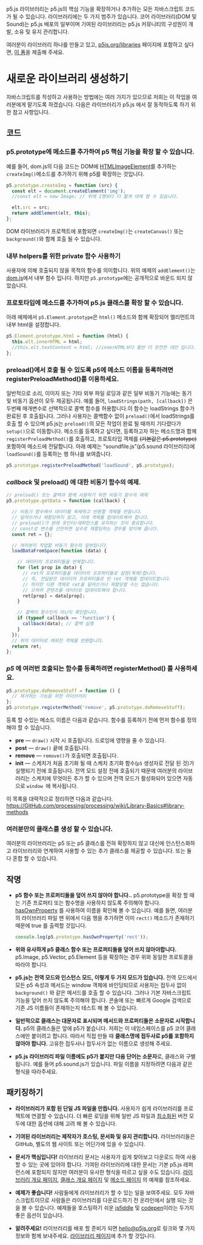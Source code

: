 
p5.js 라이브러리는 p5.js의 핵심 기능을 확장하거나 추가하는 모든 자바스크립트 코드가 될 수 있습니다. 라이브러리에는 두 가지 범주가 있습니다. 코어 라이브러리(DOM 및 Sound)는 p5.js 배포의 일부이며 기여된 라이브러리는 p5.js 커뮤니티의 구성원이 개발, 소유 및 유지 관리합니다.

여러분이 라이브러리 하나를 만들고 있고, [p5js.org/libraries](https://p5js.org/libraries) 페이지에 포함하고 싶다면, [이 폼](https://docs.google.com/forms/d/e/1FAIpQLSdWWb95cfvosaIFI7msA7XC5zOEVsNruaA5klN1jH95ESJVcw/viewform)을 제출해 주세요.

# 새로운 라이브러리 생성하기

자바스크립트를 작성하고 사용하는 방법에는 여러 가지가 있으므로 저희는 이 작업을 여러분에게 맡기도록 하겠습니다. 다음은 라이브러리가 p5.js 에서 잘 동작하도록 하기 위한 참고 사항입니다.

## 코드

### p5.prototype에 메소드를 추가하여 p5 핵심 기능을 확장 할 수 있습니다.
예를 들어, dom.js의 다음 코드는 DOM에 [HTMLImageElement](https://developer.Mozilla.org/en-US/docs/Web/API/HTMLImageElement)를 추가하는 `createImg()`메소드를 추가하기 위해 p5를 확장하는 것입니다.

  ```js
  p5.prototype.createImg = function (src) {
    const elt = document.createElement('img');
    //const elt = new Image; // 위에 1행보다 더 짧게 대체 할 수 있습니다.

    elt.src = src;
    return addElement(elt, this);
  };
  ```
  DOM 라이브러리가 프로젝트에 포함되면 `createImg()`는 `createCanvas()` 또는 `background()`와 함께 호출 될 수 있습니다.

### 내부 helpers를 위한 private 함수 사용하기
사용자에 의해 호출되지 않을 목적의 함수를 의미합니다. 위의 예제의 `addElement()`는 [dom.js](https://GitHub.com/processing/p5.js/blob/main/src/dom/dom.js)에서 내부 함수 입니다. 하지만 `p5.prototype`에는 공개적으로 바운드 되지 않았습니다.

### 프로토타입에 메소드를 추가하여 p5.js 클래스를 확장 할 수 있습니다.
아래 예제에서 `p5.Element.prototype`은 `html()` 메소드와 함께 확장되어 엘리먼트의 내부 html을 설정합니다.

  ```js
  p5.Element.prototype.html = function (html) {
    this.elt.innerHTML = html;
    //this.elt.textContent = html; //innerHTML보다 훨씬 더 안전한 대안 입니다.
  };
  ```

### preload()에서 호출 될 수 있도록 p5에 메소드 이름을 등록하려면 registerPreloadMethod()를 이용하세요.

일반적으로 소리, 이미지 또는 기타 외부 파일 로딩과 같은 일부 비동기 기능에는 동기 및 비동기 옵션이 모두 제공됩니다. 예를 들어, `loadStrings(path, [callback])` 은 두번째 매개변수로 선택적으로 콜백 함수를 허용합니다.이 함수는 loadStrings 함수가 완료된 후 호출됩니다. 그러나 사용자는 콜백함수 없이 `preload()`에서 loadStrings를 호출 할 수 있으며 p5.js는 `preload()`의 모든 작업이 완료 될 때까지 기다렸다가 `setup()`으로 이동합니다. 메소드를 등록하고 싶다면, 등록하고자 하는 메소드명과 함께 `registerPreloadMethod()`를 호출하고, 프로토타입 객체를 ~~(기본값은 p5.prototype)~~ 포함하여 메소드에 전달합니다.
아래 예제는 "soundfile.js"(p5.sound 라이브러리)에 `loadSound()`를 등록하는 행 하나를 보여줍니다.

  ```js
  p5.prototype.registerPreloadMethod('loadSound', p5.prototype);
  ```

### _callback_ 및 **preload()** 에 대한 비동기 함수의 예제.
```js
// preload() 또는 콜백과 함께 사용하기 위한 비동기 함수의 예제
p5.prototype.getData = function (callback) {

  // 비동기 함수에서 데이터를 복제하고 반환할 객체를 만듭니다.
  // 덮어쓰거나 재할당하지 않고, 아래 객체를 업데이트해야 합니다.
  // preload()가 원래 포인터/레퍼런스를 유지하는 것이 중요합니다.
  // const로 변수를 선언하면 실수로 재할당하는 경우를 방지해 줍니다.
  const ret = {};

  // 여러분이 작업할 비동기 함수의 일부입니다.
  loadDataFromSpace(function (data) {

    // 데이터의 프로퍼티들을 반복합니다.
    for (let prop in data) {
      // ret의 프로퍼티들을 데이터의 프로퍼티들로 설정(복제)합니다.
      // 즉, 전달받은 데이터의 프로퍼티들로 빈 ret 객체를 업데이트합니다.
      // 하지만 다른 객체로 ret을 덮어쓰거나 재할당할 수는 없습니다.
      // 오히려 콘텐츠를 데이터로 업데이트해야 합니다.
      ret[prop] = data[prop];
    }

    // 콜백이 함수인지 아닌지 확인합니다.
    if (typeof callback == 'function') {
      callback(data); // 콜백 실행
    }
  });
  // 위의 데이터로 채워진 객체를 반환합니다.
  return ret;
};
```

### _**p5**_ 에 여러번 호출되는 함수를 등록하려면 **registerMethod()** 를 사용하세요.

  ```js
  p5.prototype.doRemoveStuff = function () { 
    // 제거하는 기능을 위한 라이브러리
  };
  p5.prototype.registerMethod('remove', p5.prototype.doRemoveStuff);
  ```

등록 할 수있는 메소드 이름은 다음과 같습니다. 함수를 등록하기 전에 먼저 함수를 정의해야 할 수 있습니다.

  * **pre** — `draw()` 시작 시 호출됩니다. 드로잉에 영향을 줄 수 있습니다.
  * **post** — `draw()` 끝에 호출됩니다.
  * **remove** — `remove()`가 호출되면 호출됩니다.
  * **init** — 스케치가 처음 초기화 될 때 스케치 초기화 함수(`p5` 생성자로 전달 된 것)가 실행되기 전에 호출됩니다. 전역 모드 설정 전에 호출되기 때문에 여러분의 라이브러리는 스케치에 무엇이든 추가 할 수 있으며 전역 모드가 활성화되어 있으면 자동으로 `window `에 복사됩니다.

이 목록을 대략적으로 정리하면 다음과 같습니다.
https://GitHub.com/processing/processing/wiki/Library-Basics#library-methods

### 여러분만의 클래스를 생성 할 수 있습니다.

여러분의 라이브러리는 p5 또는 p5 클래스를 전혀 확장하지 않고 대신에 인스턴스화하고 라이브러리와 연계하여 사용할 수 있는 추가 클래스를 제공할 수 있습니다. 또는 둘 다 혼합 할 수 있습니다.

## 작명

* **p5 함수 또는 프로퍼티들을 덮어 쓰지 않아야 합니다..** p5.prototype을 확장 할 때는 기존 프로퍼티 또는 함수명을 사용하지 않도록 주의해야 합니다. [hasOwnProperty](https://developer.mozilla.org/en-US/docs/Web/JavaScript/Reference/Global_Objects/Object/hasOwnProperty) 를 사용하여 이름을 확인해 볼 수 있습니다.
예를 들면, 여러분의 라이브러리 파일 맨 위에서 다음 행을 추가하면 이미 `rect()` 메소드가 존재하기 때문에 true 를 출력할 것입니다.

  ```js
  console.log(p5.prototype.hasOwnProperty('rect'));
  ```

* **위와 유사하게 p5 클래스 함수 또는 프로퍼티들을 덮어 쓰지 않아야합니다.** p5.Image, p5.Vector, p5.Element 등을 확장하는 경우 위와 동일한 프로토콜을 따라야 합니다.

* **p5.js는 전역 모드와 인스턴스 모드, 이렇게 두 가지 모드가 있습니다.** 전역 모드에서 모든 p5 속성과 메서드는 window 객체에 바인딩되므로 사용자는 접두사 없이 `background()` 와 같은 메서드를 호출 할 수 있습니다. 그러나 기본 자바스크립트 기능을 덮어 쓰지 않도록 주의해야 합니다. 콘솔에 또는 빠르게 Google 검색으로 기존 JS 이름들이 존재하는지 테스트 해 볼 수 있습니다.

* **일반적으로 클래스는 대문자로 표시되며 메서드와 프로퍼티들은 소문자로 시작합니다.** p5의 클래스들은 앞에 p5가 붙습니다. 저희는 이 네임스페이스를 p5 코어 클래스에만 붙이려고 합니다. 따라서 직접 만들 때 **클래스명에 접두사로 p5를 포함하지 않아야 합니다.** 고유한 접두사나 접두사가 없는 이름으로 생성해 주세요.

* **p5.js 라이브러리 파일 이름에도 p5가 붙지만 다음 단어는 소문자**로, 클래스와 구별됩니다. 예를 들어 p5.sound.js가 있습니다. 파일 이름을 지정하려면 다음과 같은 형식을 따라주세요.

## 패키징하기

* **라이브러리가 포함 된 단일 JS 파일을 만듭니다.** 사용자가 쉽게 라이브러리를 프로젝트에 연결할 수 있습니다. 더 빠른 로딩을 위해 일반 JS 파일과 [최소화된](http://jscompress.com/) 버전 모두에 대한 옵션에 대해 고려 해 볼 수 있습니다.

* **기여된 라이브러리는 제작자가 호스팅, 문서화 및 유지 관리합니다.** 라이브러리들은 GitHub, 별도의 웹 사이트 또는 어딘가에 있을 수 있습니다.

* **문서가 핵심입니다!** 라이브러리 문서는 사용자가 쉽게 찾아보고 다운로드 하여 사용할 수 있는 곳에 있어야 합니다. 기여된 라이브러리에 대한 문서는 기본 p5.js 레퍼런스에 포함되지 않지만 여러분이 유사한 형식을 따르고 싶을 수도 있습니다. [라이브러리 개요 페이지](https://p5js.org/reference/libraries/p5.sound), [클래스 개요 페이지](https://p5js.org/reference/p5.Vector) 및 [메소드 페이지](https://p5js.org/reference/p5/arc) 의 예제를 참조하세요.

* **예제가 좋습니다!** 사람들에게 라이브러리가 할 수 있는 일을 보여주세요. 모두 자바스크립트이므로 사람들은 라이브러리를 다운로드하기 전 온라인에서 실행 되는 것을 볼 수 있습니다. 예제들을 호스팅하기 쉬운 
[jsfiddle](http://jsfiddle.net/) 및 [codepen](http://codepen.io)이라는 두가지 좋은 옵션이 있습니다.

* **알려주세요!** 라이브러리를 배포 할 준비가 되면 [hello@p5js.org](mailto:hello@p5js.org)로 링크와 몇 가지 정보와 함께 보내주세요. [라이브러리 페이지](https://p5js.org/libraries/)에 추가 할 것입니다.
